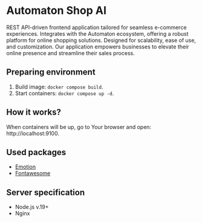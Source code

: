 # Automaton Shop AI

REST API-driven frontend application tailored for seamless e-commerce experiences.
Integrates with the Automaton ecosystem, offering a robust platform for online shopping solutions. 
Designed for scalability, ease of use, and customization. Our application empowers 
businesses to elevate their online presence and streamline their sales process.

## Preparing environment

1. Build image: `docker compose build`.
2. Start containers: `docker compose up -d`.


## How it works?

When containers will be up, go to Your browser and open: http://localhost:9100.


## Used packages

- [Emotion](https://emotion.sh) 
- [Fontawesome](https://fontawesome.com/docs/web/)


## Server specification

- Node.js v.19+
- Nginx

